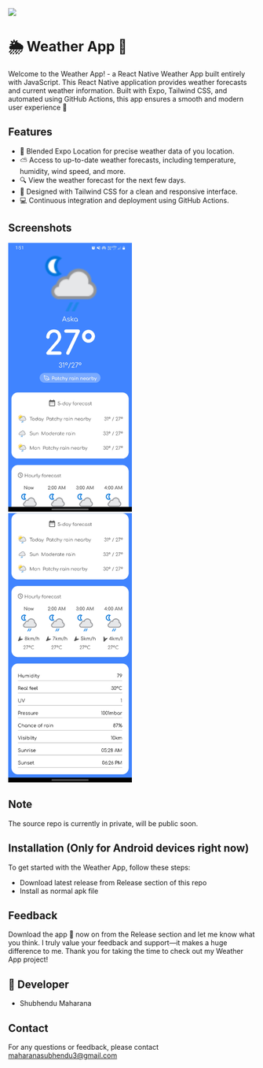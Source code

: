 
<img src="https://camo.githubusercontent.com/34c36040fc5717eee8a5801f2d1702871f58b1f3c0c04ee64c2a68b299e2e407/68747470733a2f2f626d63646e2e6e6c2f6173736574732f776561746865722d69636f6e732f76332e302f66696c6c2f7376672f706172746c792d636c6f7564792d6461792e737667" width="50%" />

# 🌦️ Weather App 📱

Welcome to the Weather App! - a React Native Weather App built entirely with JavaScript. This React Native application provides weather forecasts and current weather information. Built with Expo, Tailwind CSS, and automated using GitHub Actions, this app ensures a smooth and modern user experience 🚀

## Features
- 📍 Blended Expo Location for precise weather data of you location. <br>
- ⛅️ Access to up-to-date weather forecasts, including temperature, humidity, wind speed, and more. <br>
- 🔍 View the weather forecast for the next few days. <br>
- 🌈 Designed with Tailwind CSS for a clean and responsive interface. <br>
- 💻 Continuous integration and deployment using GitHub Actions. <br>

## Screenshots
<img src="/Screenshots/Screenshot-1.jpg" width="50%" />
<img src="/Screenshots/Screenshot-2.jpg" width="50%" />

## Note
The source repo is currently in private, will be public soon.

## Installation (Only for Android devices right now)
To get started with the Weather App, follow these steps:
- Download latest release from Release section of this repo
- Install as normal apk file

## Feedback
Download the app 📱 now on from the Release section and let me know what you think. I truly value your feedback and support—it makes a huge difference to me. Thank you for taking the time to check out my Weather App project!

## 👋 Developer
- Shubhendu Maharana

## Contact
For any questions or feedback, please contact maharanasubhendu3@gmail.com